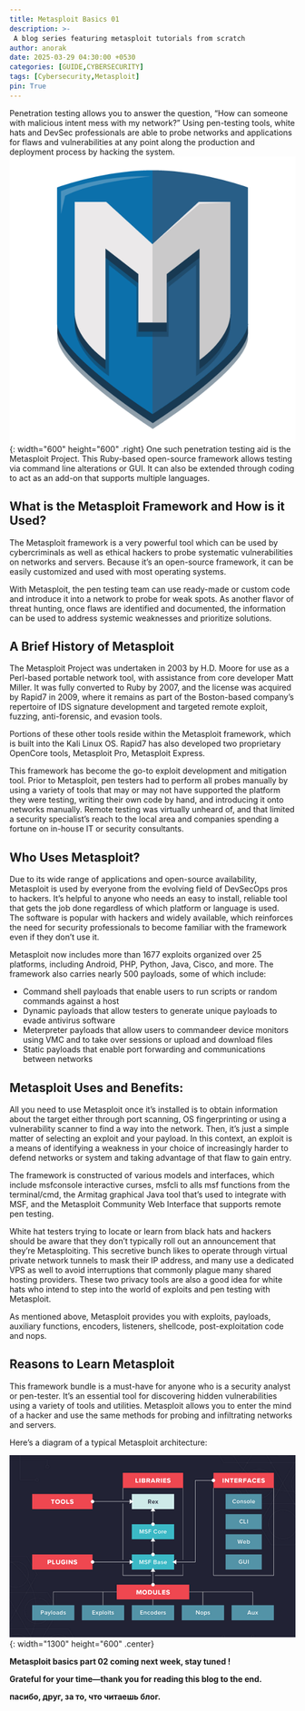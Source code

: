 ```yaml
---
title: Metasploit Basics 01
description: >-
 A blog series featuring metasploit tutorials from scratch
author: anorak
date: 2025-03-29 04:30:00 +0530
categories: [GUIDE,CYBERSECURITY]
tags: [Cybersecurity,Metasploit]
pin: True
---
```



Penetration testing allows you to answer the question, “How can someone with malicious intent mess with my network?” Using pen-testing tools, white hats and DevSec professionals are able to probe networks and applications for flaws and vulnerabilities at any point along the production and deployment process by hacking the system.
![img](/assets/img/202503/MSF1.png){: width="600" height="600"  .right}
One such penetration testing aid is the Metasploit Project. This Ruby-based open-source framework allows testing via command line alterations or GUI. It can also be extended through coding to act as an add-on that supports multiple languages.


## What is the Metasploit Framework and How is it Used?

The Metasploit framework is a very powerful tool which can be used by cybercriminals as well as ethical hackers to probe systematic vulnerabilities on networks and servers. Because it’s an open-source framework, it can be easily customized and used with most operating systems.

With Metasploit, the pen testing team can use ready-made or custom code and introduce it into a network to probe for weak spots. As another flavor of threat hunting, once flaws are identified and documented, the information can be used to address systemic weaknesses and prioritize solutions.

## A Brief History of Metasploit

The Metasploit Project was undertaken in 2003 by H.D. Moore for use as a Perl-based portable network tool, with assistance from core developer Matt Miller. It was fully converted to Ruby by 2007, and the license was acquired by Rapid7 in 2009, where it remains as part of the Boston-based company’s repertoire of IDS signature development and targeted remote exploit, fuzzing, anti-forensic, and evasion tools.

Portions of these other tools reside within the Metasploit framework, which is built into the Kali Linux OS. Rapid7 has also developed two proprietary OpenCore tools, Metasploit Pro, Metasploit Express.

This framework has become the go-to exploit development and mitigation tool. Prior to Metasploit, pen testers had to perform all probes manually by using a variety of tools that may or may not have supported the platform they were testing, writing their own code by hand, and introducing it onto networks manually. Remote testing was virtually unheard of, and that limited a security specialist’s reach to the local area and companies spending a fortune on in-house IT or security consultants.

## Who Uses Metasploit?

Due to its wide range of applications and open-source availability, Metasploit is used by everyone from the evolving field of DevSecOps pros to hackers. It’s helpful to anyone who needs an easy to install, reliable tool that gets the job done regardless of which platform or language is used. The software is popular with hackers and widely available, which reinforces the need for security professionals to become familiar with the framework even if they don’t use it.

Metasploit now includes more than 1677 exploits organized over 25 platforms, including Android, PHP, Python, Java, Cisco, and more. The framework also carries nearly 500 payloads, some of which include:

-  Command shell payloads that enable users to run scripts or random commands against a host
-  Dynamic payloads that allow testers to generate unique payloads to evade antivirus software
-  Meterpreter payloads that allow users to commandeer device monitors using VMC and to take over sessions or upload and download files
-  Static payloads that enable port forwarding and communications between networks


## Metasploit Uses and Benefits: 

All you need to use Metasploit once it’s installed is to obtain information about the target either through port scanning, OS fingerprinting or using a vulnerability scanner to find a way into the network. Then, it’s just a simple matter of selecting an exploit and your payload. In this context, an exploit is a means of identifying a weakness in your choice of increasingly harder to defend networks or system and taking advantage of that flaw to gain entry.

The framework is constructed of various models and interfaces, which include msfconsole interactive curses, msfcli to alls msf functions from the terminal/cmd, the Armitag graphical Java tool that’s used to integrate with MSF, and the Metasploit Community Web Interface that supports remote pen testing.

White hat testers trying to locate or learn from black hats and hackers should be aware that they don’t typically roll out an announcement that they’re Metasploiting. This secretive bunch likes to operate through virtual private network tunnels to mask their IP address, and many use a dedicated VPS as well to avoid interruptions that commonly plague many shared hosting providers. These two privacy tools are also a good idea for white hats who intend to step into the world of exploits and pen testing with Metasploit.

As mentioned above, Metasploit provides you with exploits, payloads, auxiliary functions, encoders, listeners, shellcode, post-exploitation code and nops.

## Reasons to Learn Metasploit

This framework bundle is a must-have for anyone who is a security analyst or pen-tester. It’s an essential tool for discovering hidden vulnerabilities using a variety of tools and utilities. Metasploit allows you to enter the mind of a hacker and use the same methods for probing and infiltrating networks and servers.

Here’s a diagram of a typical Metasploit architecture:

![img](/assets/img/202503/MSF.png){: width="1300" height="600"  .center}


**Metasploit basics part 02 coming next week, stay tuned !** 

**Grateful for your time—thank you for reading this blog to the end.**

**пасибо, друг, за то, что читаешь блог.**


